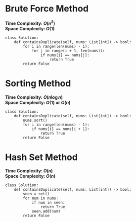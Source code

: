 # Brute Force Method
**Time Complexity: $O(n^2)$**\
**Space Complexity: $O(1)$**
```python=
class Solution:
    def containsDuplicate(self, nums: List[int]) -> bool:
        for i in range(len(nums) - 1):
            for j in range(i + 1, len(nums)):
                if nums[i] == nums[j]:
                    return True
        return False
```
# Sorting Method
**Time Complexity: $O(n \log n)$**\
**Space Complexity: $O(1)$ or $O(n)$**
```python=
class Solution:
    def containsDuplicate(self, nums: List[int]) -> bool:
        nums.sort()
        for i in range(len(nums) - 1):
            if nums[i] == nums[i + 1]:
                return True
        return False
```
# Hash Set Method
**Time Complexity: $O(n)$**\
**Space Complexity: $O(n)$**
```python=
class Solution:
    def containsDuplicate(self, nums: List[int]) -> bool:
        seen = set()
        for num in nums:
            if num in seen:
                return True
            seen.add(num)
        return False
```
